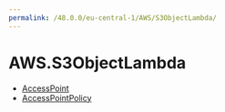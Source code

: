 ```yaml
---
permalink: /48.0.0/eu-central-1/AWS/S3ObjectLambda/
---
```


# AWS.S3ObjectLambda



* [AccessPoint](AccessPoint.md)
* [AccessPointPolicy](AccessPointPolicy.md)